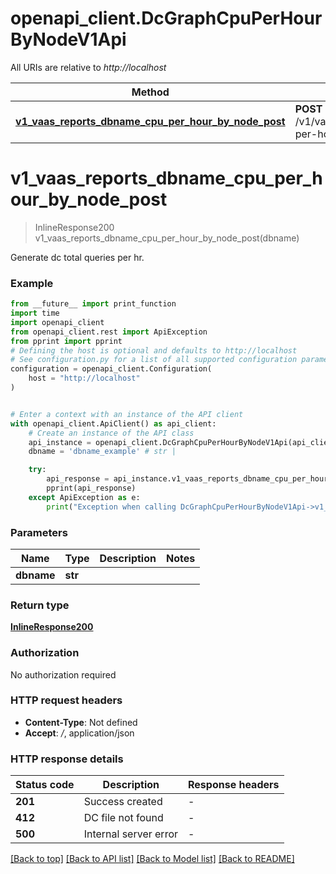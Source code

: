 # openapi_client.DcGraphCpuPerHourByNodeV1Api

All URIs are relative to *http://localhost*

Method | HTTP request | Description
------------- | ------------- | -------------
[**v1_vaas_reports_dbname_cpu_per_hour_by_node_post**](DcGraphCpuPerHourByNodeV1Api.md#v1_vaas_reports_dbname_cpu_per_hour_by_node_post) | **POST** /v1/vaas/reports/{dbname}/cpu-per-hour-by-node | 


# **v1_vaas_reports_dbname_cpu_per_hour_by_node_post**
> InlineResponse200 v1_vaas_reports_dbname_cpu_per_hour_by_node_post(dbname)



Generate dc total queries per hr.

### Example

```python
from __future__ import print_function
import time
import openapi_client
from openapi_client.rest import ApiException
from pprint import pprint
# Defining the host is optional and defaults to http://localhost
# See configuration.py for a list of all supported configuration parameters.
configuration = openapi_client.Configuration(
    host = "http://localhost"
)


# Enter a context with an instance of the API client
with openapi_client.ApiClient() as api_client:
    # Create an instance of the API class
    api_instance = openapi_client.DcGraphCpuPerHourByNodeV1Api(api_client)
    dbname = 'dbname_example' # str | 

    try:
        api_response = api_instance.v1_vaas_reports_dbname_cpu_per_hour_by_node_post(dbname)
        pprint(api_response)
    except ApiException as e:
        print("Exception when calling DcGraphCpuPerHourByNodeV1Api->v1_vaas_reports_dbname_cpu_per_hour_by_node_post: %s\n" % e)
```

### Parameters

Name | Type | Description  | Notes
------------- | ------------- | ------------- | -------------
 **dbname** | **str**|  | 

### Return type

[**InlineResponse200**](InlineResponse200.md)

### Authorization

No authorization required

### HTTP request headers

 - **Content-Type**: Not defined
 - **Accept**: */*, application/json

### HTTP response details
| Status code | Description | Response headers |
|-------------|-------------|------------------|
**201** | Success created |  -  |
**412** | DC file not found |  -  |
**500** | Internal server error |  -  |

[[Back to top]](#) [[Back to API list]](../README.md#documentation-for-api-endpoints) [[Back to Model list]](../README.md#documentation-for-models) [[Back to README]](../README.md)

